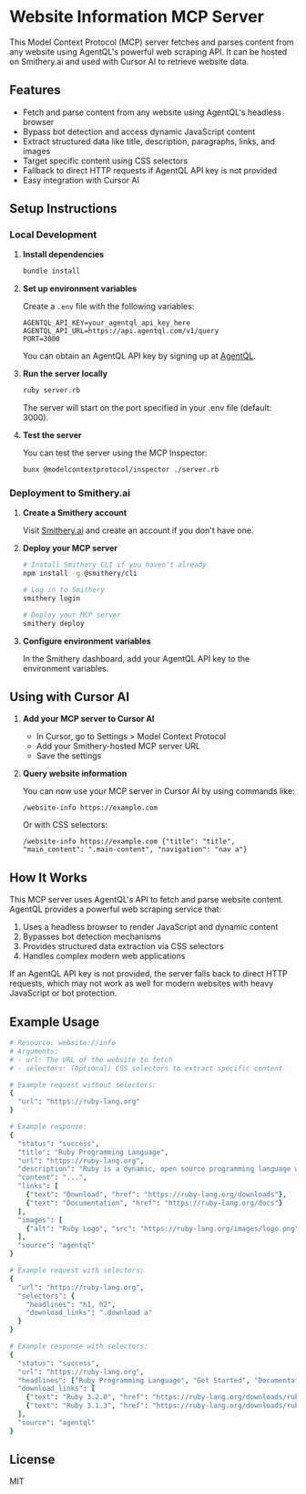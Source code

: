 # Website Information MCP Server

This Model Context Protocol (MCP) server fetches and parses content from any website using AgentQL's powerful web scraping API. It can be hosted on Smithery.ai and used with Cursor AI to retrieve website data.

## Features

- Fetch and parse content from any website using AgentQL's headless browser
- Bypass bot detection and access dynamic JavaScript content
- Extract structured data like title, description, paragraphs, links, and images
- Target specific content using CSS selectors
- Fallback to direct HTTP requests if AgentQL API key is not provided
- Easy integration with Cursor AI

## Setup Instructions

### Local Development

1. **Install dependencies**

   ```bash
   bundle install
   ```

2. **Set up environment variables**

   Create a `.env` file with the following variables:

   ```
   AGENTQL_API_KEY=your_agentql_api_key_here
   AGENTQL_API_URL=https://api.agentql.com/v1/query
   PORT=3000
   ```

   You can obtain an AgentQL API key by signing up at [AgentQL](https://agentql.com/).

3. **Run the server locally**

   ```bash
   ruby server.rb
   ```

   The server will start on the port specified in your .env file (default: 3000).

4. **Test the server**

   You can test the server using the MCP Inspector:

   ```bash
   bunx @modelcontextprotocol/inspector ./server.rb
   ```

### Deployment to Smithery.ai

1. **Create a Smithery account**

   Visit [Smithery.ai](https://smithery.ai/) and create an account if you don't have one.

2. **Deploy your MCP server**

   ```bash
   # Install Smithery CLI if you haven't already
   npm install -g @smithery/cli

   # Log in to Smithery
   smithery login

   # Deploy your MCP server
   smithery deploy
   ```

3. **Configure environment variables**

   In the Smithery dashboard, add your AgentQL API key to the environment variables.

## Using with Cursor AI

1. **Add your MCP server to Cursor AI**

   - In Cursor, go to Settings > Model Context Protocol
   - Add your Smithery-hosted MCP server URL
   - Save the settings

2. **Query website information**

   You can now use your MCP server in Cursor AI by using commands like:

   ```
   /website-info https://example.com
   ```

   Or with CSS selectors:

   ```
   /website-info https://example.com {"title": "title", "main_content": ".main-content", "navigation": "nav a"}
   ```

## How It Works

This MCP server uses AgentQL's API to fetch and parse website content. AgentQL provides a powerful web scraping service that:

1. Uses a headless browser to render JavaScript and dynamic content
2. Bypasses bot detection mechanisms
3. Provides structured data extraction via CSS selectors
4. Handles complex modern web applications

If an AgentQL API key is not provided, the server falls back to direct HTTP requests, which may not work as well for modern websites with heavy JavaScript or bot protection.

## Example Usage

```ruby
# Resource: website://info
# Arguments:
# - url: The URL of the website to fetch
# - selectors: (Optional) CSS selectors to extract specific content

# Example request without selectors:
{
  "url": "https://ruby-lang.org"
}

# Example response:
{
  "status": "success",
  "title": "Ruby Programming Language",
  "url": "https://ruby-lang.org",
  "description": "Ruby is a dynamic, open source programming language with a focus on simplicity and productivity.",
  "content": "...",
  "links": [
    {"text": "Download", "href": "https://ruby-lang.org/downloads"},
    {"text": "Documentation", "href": "https://ruby-lang.org/docs"}
  ],
  "images": [
    {"alt": "Ruby Logo", "src": "https://ruby-lang.org/images/logo.png"}
  ],
  "source": "agentql"
}

# Example request with selectors:
{
  "url": "https://ruby-lang.org",
  "selectors": {
    "headlines": "h1, h2",
    "download_links": ".download a"
  }
}

# Example response with selectors:
{
  "status": "success",
  "url": "https://ruby-lang.org",
  "headlines": ["Ruby Programming Language", "Get Started", "Documentation"],
  "download_links": [
    {"text": "Ruby 3.2.0", "href": "https://ruby-lang.org/downloads/ruby-3.2.0.tar.gz"},
    {"text": "Ruby 3.1.3", "href": "https://ruby-lang.org/downloads/ruby-3.1.3.tar.gz"}
  ],
  "source": "agentql"
}
```

## License

MIT 